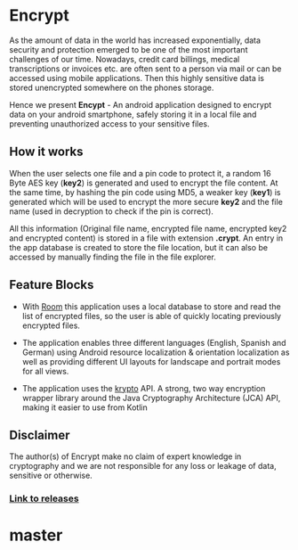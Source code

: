 # Encrypt

As the amount of data in the world has increased exponentially,
data security and protection emerged to be one of the most important
challenges of our time. Nowadays, credit card billings, medical transcriptions or 
invoices etc. are often sent to a person via mail or can be accessed 
using mobile applications. Then this highly sensitive data is stored
unencrypted somewhere on the phones storage.
 
Hence we present **Encypt** - An android application designed to
encrypt data on your android smartphone, safely storing it in a local
file and preventing unauthorized access to your sensitive files.


## How it works

When the user selects one file and a pin code to protect it, a random 16 Byte AES key (**key2**)
is generated and used to encrypt the file content. At the same time, by hashing the pin
code using MD5, a weaker key (**key1**) is generated which will be used to encrypt the more secure 
**key2** and the file name (used in decryption to check if the pin is correct).

All this information (Original file name, encrypted file name, encrypted key2 and encrypted content)
is stored in a file with extension **.crypt**. An entry in the app database is created to store the
file location, but it can also be accessed by manually finding the file in the file explorer.


## Feature Blocks

- With [Room](https://developer.android.com/topic/libraries/architecture/room)
this application uses a local database to store and read the list of encrypted files, 
so the user is able of quickly locating previously encrypted files.


- The application enables three different languages (English, Spanish and German) using Android resource
 localization & orientation localization as well as providing different 
 UI layouts for landscape and portrait modes for all views.
 
 
- The application uses the [krypto](https://github.com/rs3vans/krypto) API. A strong, two way 
    encryption wrapper library around the Java Cryptography Architecture 
    (JCA) API, making it easier to use from Kotlin
    
    
## Disclaimer

The author(s) of Encrypt make no claim of expert knowledge in cryptography and we 
are not responsible for any loss or leakage of data, sensitive or otherwise.

### [Link to releases](https://github.com/AgiBla/Encrypt/releases)
# master
